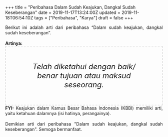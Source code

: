 +++
title = "Peribahasa Dalam Sudah Keajukan, Dangkal Sudah Keseberangan"
date = 2019-11-17T13:24:00Z
updated = 2019-11-18T06:54:10Z
tags = ["Peribahasa", "Karya"]
draft = false
+++

<div dir="ltr" style="text-align: left;" trbidi="on"><div style="text-align: justify;">Berikut ini adalah arti dari peribahasa “Dalam sudah keajukan, dangkal sudah keseberangan”.</div><br /><div style="text-align: justify;"><b>Artinya:</b></div><div style="border: 2px dashed #ddd; font-size: 24px; height: auto; margin: 0 auto; padding: 50px; text-align: center; width: auto;"><i>Telah diketahui dengan baik/ benar tujuan atau maksud seseorang.</i></div><div style="text-align: justify;"><b>FYI:</b> Keajukan dalam Kamus Besar Bahasa Indonesia (KBBI) memiliki arti, yaitu ketahuan dalamnya (isi hatinya, perangainya).</div><br /><div style="text-align: justify;">Demikian arti dari peribahasa "Dalam sudah keajukan, dangkal sudah keseberangan". Semoga bermanfaat.</div></div>
